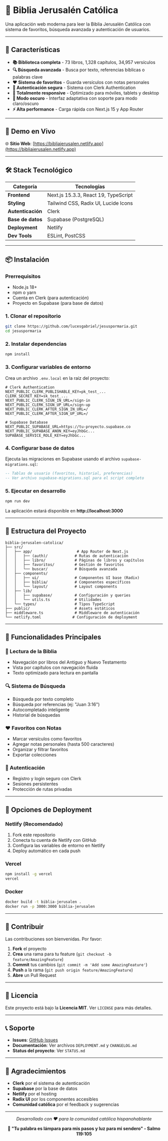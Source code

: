 # 📖 Biblia Jerusalén Católica

Una aplicación web moderna para leer la Biblia Jerusalén Católica con sistema de favoritos, búsqueda avanzada y autenticación de usuarios.

---

## 🌟 Características

- **📚 Biblioteca completa** - 73 libros, 1,328 capítulos, 34,957 versículos
- **🔍 Búsqueda avanzada** - Busca por texto, referencias bíblicas o palabras clave  
- **❤️ Sistema de favoritos** - Guarda versículos con notas personales
- **🔐 Autenticación segura** - Sistema con Clerk Authentication
- **📱 Totalmente responsive** - Optimizado para móviles, tablets y desktop
- **🌙 Modo oscuro** - Interfaz adaptativa con soporte para modo claro/oscuro
- **⚡ Alta performance** - Carga rápida con Next.js 15 y App Router

---

## 🚀 Demo en Vivo

🌐 **Sitio Web**: [https://bibliajerusalen.netlify.app](https://bibliajerusalen.netlify.app)

---

## 🛠️ Stack Tecnológico

| Categoría | Tecnologías |
|-----------|-------------|
| **Frontend** | Next.js 15.3.3, React 19, TypeScript |
| **Styling** | Tailwind CSS, Radix UI, Lucide Icons |
| **Autenticación** | Clerk |
| **Base de datos** | Supabase (PostgreSQL) |
| **Deployment** | Netlify |
| **Dev Tools** | ESLint, PostCSS |

---

## 📦 Instalación

### Prerrequisitos

- Node.js 18+
- npm o yarn  
- Cuenta en Clerk (para autenticación)
- Proyecto en Supabase (para base de datos)

### 1. Clonar el repositorio

```bash
git clone https://github.com/lucesgabriel/jesuspormaria.git
cd jesuspormaria
```

### 2. Instalar dependencias

```bash
npm install
```

### 3. Configurar variables de entorno

Crea un archivo `.env.local` en la raíz del proyecto:

```env
# Clerk Authentication
NEXT_PUBLIC_CLERK_PUBLISHABLE_KEY=pk_test_...
CLERK_SECRET_KEY=sk_test_...
NEXT_PUBLIC_CLERK_SIGN_IN_URL=/sign-in
NEXT_PUBLIC_CLERK_SIGN_UP_URL=/sign-up
NEXT_PUBLIC_CLERK_AFTER_SIGN_IN_URL=/
NEXT_PUBLIC_CLERK_AFTER_SIGN_UP_URL=/

# Supabase Database  
NEXT_PUBLIC_SUPABASE_URL=https://tu-proyecto.supabase.co
NEXT_PUBLIC_SUPABASE_ANON_KEY=eyJhbGc...
SUPABASE_SERVICE_ROLE_KEY=eyJhbGc...
```

### 4. Configurar base de datos

Ejecuta las migraciones en Supabase usando el archivo `supabase-migrations.sql`:

```sql
-- Tablas de usuario (favoritos, historial, preferencias)
-- Ver archivo supabase-migrations.sql para el script completo
```

### 5. Ejecutar en desarrollo

```bash
npm run dev
```

La aplicación estará disponible en **http://localhost:3000**

---

## 📁 Estructura del Proyecto

```
biblia-jerusalen-catolica/
├── src/
│   ├── app/                    # App Router de Next.js
│   │   ├── (auth)/            # Rutas de autenticación  
│   │   ├── libro/             # Páginas de libros y capítulos
│   │   ├── favoritos/         # Gestión de favoritos
│   │   └── buscar/            # Búsqueda avanzada
│   ├── components/
│   │   ├── ui/                # Componentes UI base (Radix)
│   │   ├── biblia/            # Componentes específicos
│   │   └── layout/            # Layout components
│   ├── lib/
│   │   ├── supabase/          # Configuración y queries
│   │   └── utils.ts           # Utilidades
│   └── types/                 # Tipos TypeScript
├── public/                    # Assets estáticos
├── middleware.ts              # Middleware de autenticación
└── netlify.toml              # Configuración de deployment
```

---

## 🎯 Funcionalidades Principales

### 📖 Lectura de la Biblia

- Navegación por libros del Antiguo y Nuevo Testamento
- Vista por capítulos con navegación fluida  
- Texto optimizado para lectura en pantalla

### 🔍 Sistema de Búsqueda

- Búsqueda por texto completo
- Búsqueda por referencias (ej: "Juan 3:16")
- Autocompletado inteligente
- Historial de búsquedas

### ❤️ Favoritos con Notas

- Marcar versículos como favoritos
- Agregar notas personales (hasta 500 caracteres)
- Organizar y filtrar favoritos
- Exportar colecciones

### 🔐 Autenticación

- Registro y login seguro con Clerk
- Sesiones persistentes
- Protección de rutas privadas

---

## 🚀 Opciones de Deployment

### Netlify (Recomendado)

1. Fork este repositorio
2. Conecta tu cuenta de Netlify con GitHub
3. Configura las variables de entorno en Netlify
4. Deploy automático en cada push

### Vercel

```bash
npm install -g vercel
vercel
```

### Docker

```bash
docker build -t biblia-jerusalen .
docker run -p 3000:3000 biblia-jerusalen
```

---

## 🤝 Contribuir

Las contribuciones son bienvenidas. Por favor:

1. **Fork** el proyecto
2. **Crea** una rama para tu feature (`git checkout -b feature/AmazingFeature`)
3. **Commit** tus cambios (`git commit -m 'Add some AmazingFeature'`)
4. **Push** a la rama (`git push origin feature/AmazingFeature`)
5. **Abre** un Pull Request

---

## 📄 Licencia

Este proyecto está bajo la **Licencia MIT**. Ver `LICENSE` para más detalles.

---

## 📞 Soporte

- **Issues**: [GitHub Issues](https://github.com/lucesgabriel/jesuspormaria/issues)
- **Documentación**: Ver archivos `DEPLOYMENT.md` y `CHANGELOG.md`
- **Status del proyecto**: Ver `STATUS.md`

---

## 🙏 Agradecimientos

- **Clerk** por el sistema de autenticación
- **Supabase** por la base de datos  
- **Netlify** por el hosting
- **Radix UI** por los componentes accesibles
- **Comunidad católica** por el feedback y sugerencias

---

<div align="center">

*Desarrollado con ❤️ para la comunidad católica hispanohablante*

**📖 "Tu palabra es lámpara para mis pasos y luz para mi sendero" - Salmo 119:105**

</div>